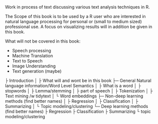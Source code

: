 
Work in process of text discussing various text analysis techniques in R.  

The Scope of this book is to be used by a R user who are interested in natural language processing for personal or (small to medium sized) professional use. A focus on visualizing results will in addition be given in this book.

What will not be covered in this book:
- Speech processing
- Machine Translation
- Text to Speech
- Image Understanding
- Text generation (maybe)

├ Introduction
│  ├ What will and wont be in this book
├─ General Natural language information/Word Level Semantics
│  ├ What is a word
│  ├ stopwords
│  ├ Lemma/stemming
│  ├ part of speech
│  ├ Tokenization
│  ├ Text mining /w tidytext
│  └ Word embeddings
├─ Non-deep learning methods (find better names)
│  ├ Regression
│  ├ Classification
│  ├ Summarizing
│  └ Topic modeling/clustering
└─ Deep learning methods (find better names)
   ├ Regression
   ├ Classification
   ├ Summarizing
   └ topic modeling/clustering